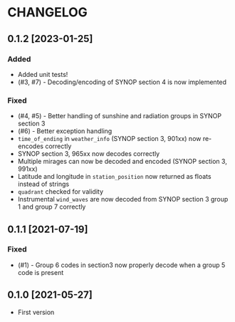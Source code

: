 # CHANGELOG

## 0.1.2 [2023-01-25]

### Added

* Added unit tests!
* (#3, #7) - Decoding/encoding of SYNOP section 4 is now implemented

### Fixed

* (#4, #5) - Better handling of sunshine and radiation groups in SYNOP section 3
* (#6) - Better exception handling
* `time_of_ending` in `weather_info` (SYNOP section 3, 901xx) now re-encodes correctly
* SYNOP section 3, 965xx now decodes correctly
* Multiple mirages can now be decoded and encoded (SYNOP section 3, 991xx)
* Latitude and longitude in `station_position` now returned as floats instead of strings
* `quadrant` checked for validity
* Instrumental `wind_waves` are now decoded from SYNOP section 3 group 1 and group 7 correctly

## 0.1.1 [2021-07-19]

### Fixed

* (#1) - Group 6 codes in section3 now properly decode when a group 5 code is present

## 0.1.0 [2021-05-27]

* First version
